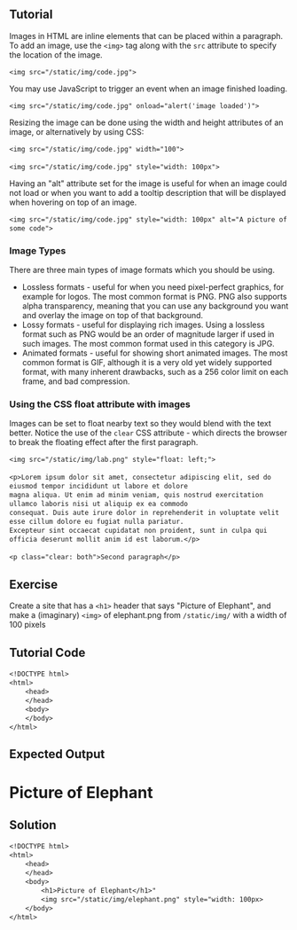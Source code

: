 Tutorial
--------

Images in HTML are inline elements that can be placed within a paragraph. To add an image, use the `<img>` tag 
along with the `src` attribute to specify the location of the image.

    <img src="/static/img/code.jpg">

You may use JavaScript to trigger an event when an image finished loading. 
 
    <img src="/static/img/code.jpg" onload="alert('image loaded')">

Resizing the image can be done using the width and height attributes of an image, or alternatively by using CSS:

    <img src="/static/img/code.jpg" width="100">
    
    <img src="/static/img/code.jpg" style="width: 100px">

Having an "alt" attribute set for the image is useful for when an image could not load or when you want to
add a tooltip description that will be displayed when hovering on top of an image.

    <img src="/static/img/code.jpg" style="width: 100px" alt="A picture of some code">

### Image Types

There are three main types of image formats which you should be using.

* Lossless formats - useful for when you need pixel-perfect graphics, for example for logos. 
The most common format is PNG. PNG also supports alpha transparency, meaning that you can use any background you want
and overlay the image on top of that background.
* Lossy formats - useful for displaying rich images. Using a lossless format such as PNG would be an order 
of magnitude larger if used in such images. The most common format used in this category is JPG.  
* Animated formats - useful for showing short animated images. The most common format is GIF, although it is a very old
yet widely supported format, with many inherent drawbacks, such as a 256 color limit on each frame, and bad compression.

### Using the CSS float attribute with images
 
Images can be set to float nearby text so they would blend with the text better. Notice the use of the `clear` CSS
attribute - which directs the browser to break the floating effect after the first paragraph.

    <img src="/static/img/lab.png" style="float: left;">
    
    <p>Lorem ipsum dolor sit amet, consectetur adipiscing elit, sed do eiusmod tempor incididunt ut labore et dolore 
    magna aliqua. Ut enim ad minim veniam, quis nostrud exercitation ullamco laboris nisi ut aliquip ex ea commodo 
    consequat. Duis aute irure dolor in reprehenderit in voluptate velit esse cillum dolore eu fugiat nulla pariatur. 
    Excepteur sint occaecat cupidatat non proident, sunt in culpa qui officia deserunt mollit anim id est laborum.</p> 

    <p class="clear: both">Second paragraph</p>

Exercise
--------

Create a site that has a ```<h1>``` header that says "Picture of Elephant", and make a (imaginary) ```<img>``` of elephant.png from ```/static/img/``` with a width of 100 pixels

Tutorial Code
-------------

    <!DOCTYPE html>
    <html>
        <head>
        </head>
        <body>
        </body>
    </html>
    
Expected Output
---------------

# Picture of Elephant


Solution
--------

    <!DOCTYPE html>
    <html>
        <head>
        </head>
        <body>
            <h1>Picture of Elephant</h1>"
            <img src="/static/img/elephant.png" style="width: 100px>
        </body>
    </html>
